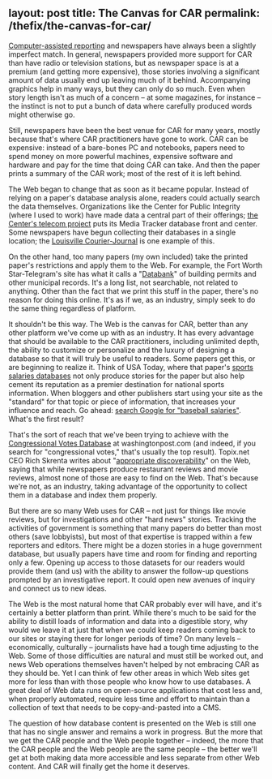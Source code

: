 layout: post
title: The Canvas for CAR
permalink: /thefix/the-canvas-for-car/
---

[Computer-assisted reporting](http://en.wikipedia.org/wiki/Computer-assisted_reporting) and newspapers have always been a slightly imperfect match. In general, newspapers provided more support for CAR than have radio or television stations, but as newspaper space is at a premium (and getting more expensive), those stories involving a significant amount of data usually end up leaving much of it behind. Accompanying graphics help in many ways, but they can only do so much. Even when story length isn't as much of a concern – at some magazines, for instance – the instinct is not to put a bunch of data where carefully produced words might otherwise go.

Still, newspapers have been the best venue for CAR for many years, mostly because that's where CAR practitioners have gone to work. CAR can be expensive: instead of a bare-bones PC and notebooks, papers need to spend money on more powerful machines, expensive software and hardware and pay for the time that doing CAR can take. And then the paper prints a summary of the CAR work; most of the rest of it is left behind.

The Web began to change that as soon as it became popular. Instead of relying on a paper's database analysis alone, readers could actually search the data themselves. Organizations like the Center for Public Integrity (where I used to work) have made data a central part of their offerings; [the Center's telecom project](http://www.publicintegrity.org/telecom/) puts its Media Tracker database front and center. Some newspapers have begun collecting their databases in a single location; the [Louisville Courier-Journal](http://courier-journal.com/apps/pbcs.dll/artikkel?NoCache=1&Dato=99999999&Kategori=NEWS01&Lopenr=61115041&Ref=AR) is one example of this.

On the other hand, too many papers (my own included) take the printed paper's restrictions and apply them to the Web. For example, the Fort Worth Star-Telegram's site has what it calls a "[Databank](http://www.dfw.com/mld/dfw/16262910.htm)" of building permits and other municipal records. It's a long list, not searchable, not related to anything. Other than the fact that we print this stuff in the paper, there's no reason for doing this online. It's as if we, as an industry, simply seek to do the same thing regardless of platform.

It shouldn't be this way. The Web is the canvas for CAR, better than any other platform we've come up with as an industry. It has every advantage that should be available to the CAR practitioners, including unlimited depth, the ability to customize or personalize and the luxury of designing a database so that it will truly be useful to readers. Some papers get this, or are beginning to realize it. Think of USA Today, where that paper's [sports salaries databases](http://www.usatoday.com/sports/salaries/index.htm) not only produce stories for the paper but also help cement its reputation as a premier destination for national sports information. When bloggers and other publishers start using your site as the "standard" for that topic or piece of information, that increases your influence and reach. Go ahead: [search Google for "baseball salaries"](http://www.google.com/search?q=baseball+salaries&ie=utf-8&oe=utf-8&rls=org.mozilla:en-US:official&client=firefox-a). What's the first result?

That's the sort of reach that we've been trying to achieve with the [Congressional Votes Database](http://projects.washingtonpost.com/congress/) at washingtonpost.com (and indeed, if you search for "congressional votes," that's usually the top result). Topix.net CEO Rich Skrenta writes about "[appropriate discoverability](http://www.skrenta.com/2007/01/appropriate_discoverability.html)" on the Web, saying that while newspapers produce restaurant reviews and movie reviews, almost none of those are easy to find on the Web. That's because we're not, as an industry, taking advantage of the opportunity to collect them in a database and index them properly.

But there are so many Web uses for CAR – not just for things like movie reviews, but for investigations and other "hard news" stories. Tracking the activities of government is something that many papers do better than most others (save lobbyists), but most of that expertise is trapped within a few reporters and editors. There might be a dozen stories in a huge government database, but usually papers have time and room for finding and reporting only a few. Opening up access to those datasets for our readers would provide them (and us) with the ability to answer the follow-up questions prompted by an investigative report. It could open new avenues of inquiry and connect us to new ideas.

The Web is the most natural home that CAR probably ever will have, and it's certainly a better platform than print. While there's much to be said for the ability to distill loads of information and data into a digestible story, why would we leave it at just that when we could keep readers coming back to our sites or staying there for longer periods of time? On many levels – economically, culturally – journalists have had a tough time adjusting to the Web. Some of those difficulties are natural and must still be worked out, and news Web operations themselves haven't helped by not embracing CAR as they should be. Yet I can think of few other areas in which Web sites get more for less than with those people who know how to use databases. A great deal of Web data runs on open-source applications that cost less and, when properly automated, require less time and effort to maintain than a collection of text that needs to be copy-and-pasted into a CMS.

The question of how database content is presented on the Web is still one that has no single answer and remains a work in progress. But the more that we get the CAR people and the Web people together – indeed, the more that the CAR people and the Web people are the same people – the better we'll get at both making data more accessible and less separate from other Web content. And CAR will finally get the home it deserves.